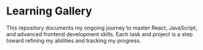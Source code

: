 # Learning Gallery

This repository documents my ongoing journey to master React, JavaScript, and advanced frontend development skills. Each task and project is a step toward refining my abilities and tracking my progress.
